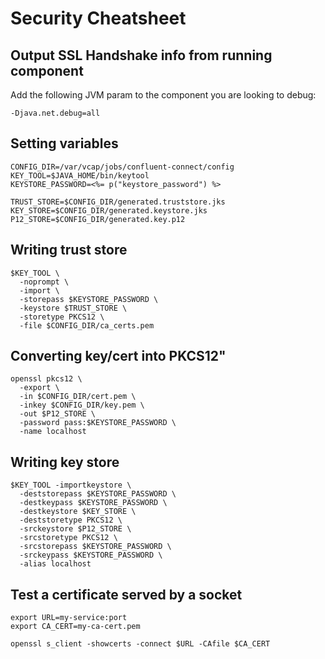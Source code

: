 # Security Cheatsheet

## Output SSL Handshake info from running component

Add the following JVM param to the component you are looking to debug:

```
-Djava.net.debug=all
```

## Setting variables

```
CONFIG_DIR=/var/vcap/jobs/confluent-connect/config
KEY_TOOL=$JAVA_HOME/bin/keytool
KEYSTORE_PASSWORD=<%= p("keystore_password") %>

TRUST_STORE=$CONFIG_DIR/generated.truststore.jks
KEY_STORE=$CONFIG_DIR/generated.keystore.jks
P12_STORE=$CONFIG_DIR/generated.key.p12
```

## Writing trust store

```
$KEY_TOOL \
  -noprompt \
  -import \
  -storepass $KEYSTORE_PASSWORD \
  -keystore $TRUST_STORE \
  -storetype PKCS12 \
  -file $CONFIG_DIR/ca_certs.pem
```

## Converting key/cert into PKCS12"

```
openssl pkcs12 \
  -export \
  -in $CONFIG_DIR/cert.pem \
  -inkey $CONFIG_DIR/key.pem \
  -out $P12_STORE \
  -password pass:$KEYSTORE_PASSWORD \
  -name localhost
```

## Writing key store

```
$KEY_TOOL -importkeystore \
  -deststorepass $KEYSTORE_PASSWORD \
  -destkeypass $KEYSTORE_PASSWORD \
  -destkeystore $KEY_STORE \
  -deststoretype PKCS12 \
  -srckeystore $P12_STORE \
  -srcstoretype PKCS12 \
  -srcstorepass $KEYSTORE_PASSWORD \
  -srckeypass $KEYSTORE_PASSWORD \
  -alias localhost
```

## Test a certificate served by a socket

```
export URL=my-service:port
export CA_CERT=my-ca-cert.pem

openssl s_client -showcerts -connect $URL -CAfile $CA_CERT
```
